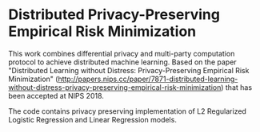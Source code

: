 # Distributed Privacy-Preserving Empirical Risk Minimization
This work combines differential privacy and multi-party computation protocol to achieve distributed machine learning. Based on the paper "Distributed Learning without Distress: Privacy-Preserving Empirical Risk Minimization" (http://papers.nips.cc/paper/7871-distributed-learning-without-distress-privacy-preserving-empirical-risk-minimization) that has been accepted at NIPS 2018.

The code contains privacy preserving implementation of L2 Regularized Logistic Regression and Linear Regression models.
